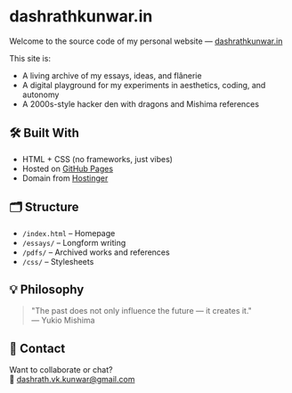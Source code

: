 # dashrathkunwar.in

Welcome to the source code of my personal website — [dashrathkunwar.in](https://dashrathkunwar.in)

This site is:
- A living archive of my essays, ideas, and flânerie
- A digital playground for my experiments in aesthetics, coding, and autonomy
- A 2000s-style hacker den with dragons and Mishima references

## 🛠️ Built With

- HTML + CSS (no frameworks, just vibes)
- Hosted on [GitHub Pages](https://pages.github.com/)
- Domain from [Hostinger](https://www.hostinger.in/)

## 🗂️ Structure

- `/index.html` – Homepage
- `/essays/` – Longform writing
- `/pdfs/` – Archived works and references
- `/css/` – Stylesheets

## 💡 Philosophy

> "The past does not only influence the future — it creates it."  
> — Yukio Mishima

## 🧙 Contact

Want to collaborate or chat?  
📧 dashrath.vk.kunwar@gmail.com
